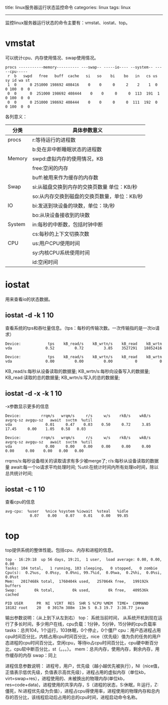title: linux服务器运行状态监控命令
categories: linux
tags: linux

---
监控linux服务器运行状态的命令主要有：vmstat、iostat、top。
<!--more-->
# vmstat
可以统计cpu、内存使用情况、swap使用情况。
```
procs -----------memory---------- ---swap-- -----io---- --system-- -----cpu-----
 r  b   swpd   free   buff  cache   si   so    bi    bo   in   cs us sy id wa st
 1  0      0 251000 198692 408416    0    0     0     2    2    1  0  0 100  0  0
 0  0      0  251000 198692 408444    0    0     0     0  113  191  1  0 100  0  0
 0  0      0 251000 198692 408444    0    0     0     0  111  192  0  0 100  0  0
```
各列意义：

|   分类  | 具体参数意义
|---------|-----------------------------------------------
|  procs  | r:等待运行的进程数
|         | b:处在非中断睡眠状态的进程数
| Memory  | swpd:虚拟内存的使用情况，KB
|         | free:空闲的内存
|         | buff:被用来作为缓存的内存数
|  Swap   | si:从磁盘交换到内存的交换页数量 单位：KB/秒
|         | so:从内存交换到磁盘的交换页数量，单位：KB/秒
|   IO    | bi:发送到块设备的块数，单位：块/秒
|         | bo:从块设备接收到的块数
| System  | in:每秒的中断数，包括时钟中断
|         | cs:每秒的上下文切换次数
|   CPU   | us:用户CPU使用时间
|         | sy:内核CPU系统使用时间
|         | id:空闲时间

# iostat
用来查看io的状态数据。
## iostat -d -k 1 10
查看系统的tps和吞吐量信息。（tps：每秒的传输次数。一次传输指的是一次io请求）

```
Device:            tps    kB_read/s    kB_wrtn/s    kB_read    kB_wrtn
vda               0.52         0.72         3.85    3527291   18852416

Device:            tps    kB_read/s    kB_wrtn/s    kB_read    kB_wrtn
vda               0.00         0.00         0.00          0          0
```
KB_read/s:每秒从设备读取的数据量; KB_wrtn/s:每秒向设备写入的数据量;
KB_read:读取的总的数据量; KB_wrtn/s:写入的总的数据量;

## iostat -d -x -k 1 10
-x参数显示更多的信息
```
Device:         rrqm/s   wrqm/s     r/s     w/s    rkB/s    wkB/s avgrq-sz avgqu-sz   await  svctm  %util
vda               0.01     0.47    0.03    0.50     0.72     3.85    17.45     0.00    1.05   0.58   0.03

Device:         rrqm/s   wrqm/s     r/s     w/s    rkB/s    wkB/s avgrq-sz avgqu-sz   await  svctm  %util
vda               0.00     0.00    0.00    0.00     0.00     0.00     0.00     0.00    0.00   0.00   0.00
```
rrqms/s:每秒设备相关的读取请求有多少被merge了; r/s:每秒从设备读取的数据量
await:每一个io请求平均处理时间; %util:在统计时间内所有处理io时间，除以总共统计时间;

## iostat -c 1 10
查看cpu的信息

```
avg-cpu:  %user   %nice %system %iowait  %steal   %idle
           0.07    0.00    0.07    0.01    0.00   99.85
```

# top
top提供系统的整体性能。包括cpu、内存和进程的信息。

```
top - 16:29:18  up 56 days, 19:21,  1 user,  load average: 0.00, 0.00, 0.00
Tasks: 104 total,   1 running, 103 sleeping,   0 stopped,   0 zombie
Cpu(s):  0.2%us,  0.0%sy,  0.0%ni, 99.7%id,  0.0%wa,  0.2%hi,  0.0%si,  0.0%st
Mem:   2017468k total,  1760404k used,   257064k free,   199192k buffers
Swap:        0k total,        0k used,        0k free,   409536k cached

PID USER      PR  NI  VIRT  RES  SHR S %CPU %MEM  TIME+  COMMAND                                                                   
18182 root    20   0 3017m 388m  13m S  0.3 19.7  3:38.77 java       
```
输出参数说明：（从上到下从左到右）
top： 系统当前时间， 从系统开机到现在运行了多长时间，多少用户在线，cpu负载：1分钟，5分钟，15分钟的cpu负载率
tasks：总共104，1个运行，103休眠，0个停止，0个僵尸
cpu：用户态进程占用cpu时间百分比，内核占用cpu时间百分比，nice（优先级）值为负的任务的用户态进程的cpu时间百分比，空闲cpu，等待io占cpu时间百分比，cpu硬中断百分比，cpu软中断百分比，st（。。。）。
mem：总共内存，使用内存，剩余内存，用作缓存的内存
swap：同上

进程信息参数说明：
进程号，用户，优先级（越小越优先被执行），NI（nice值，正值表示低优先级，负值表示高优先级），进程占用的虚拟内存（单位kb，virt=swap+res），进程使用的、未被换出的物理内存(单位kb，res=code+data)，进程使用的共享内存，S（进程的状态，S:休眠，R:运行，Z:僵死，N:进程优先级为负值），进程占cpu得使用率，进程使用的物理内存和总内存的百分比，该线程启动后占用的总的cpu时间，进程启动命令名称。
